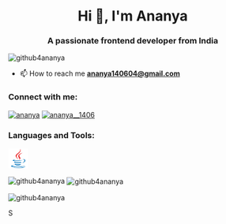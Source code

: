 <h1 align="center">Hi 👋, I'm Ananya</h1>
<h3 align="center">A passionate frontend developer from India</h3>

<p align="left"> <img src="https://komarev.com/ghpvc/?username=github4ananya&label=Profile%20views&color=0e75b6&style=flat" alt="github4ananya" /> </p>

- 📫 How to reach me **ananya140604@gmail.com**

<h3 align="left">Connect with me:</h3>
<p align="left">
<a href="https://linkedin.com/in/ananya" target="blank"><img align="center" src="https://raw.githubusercontent.com/rahuldkjain/github-profile-readme-generator/master/src/images/icons/Social/linked-in-alt.svg" alt="ananya" height="30" width="40" /></a>
<a href="https://instagram.com/ananya__1406" target="blank"><img align="center" src="https://raw.githubusercontent.com/rahuldkjain/github-profile-readme-generator/master/src/images/icons/Social/instagram.svg" alt="ananya__1406" height="30" width="40" /></a>
</p>

<h3 align="left">Languages and Tools:</h3>
<p align="left"> <a href="https://www.java.com" target="_blank" rel="noreferrer"> <img src="https://raw.githubusercontent.com/devicons/devicon/master/icons/java/java-original.svg" alt="java" width="40" height="40"/> </a> </p>

<p><img align="left" src="https://github-readme-stats.vercel.app/api/top-langs?username=github4ananya&show_icons=true&locale=en&layout=compact" alt="github4ananya" /></p>

<p>&nbsp;<img align="center" src="https://github-readme-stats.vercel.app/api?username=github4ananya&show_icons=true&locale=en" alt="github4ananya" /></p>

<p><img align="center" src="https://github-readme-streak-stats.herokuapp.com/?user=github4ananya&" alt="github4ananya" /></p>

S
